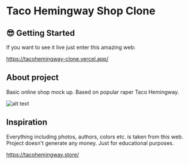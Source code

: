 # Taco Hemingway Shop Clone

## 😎 Getting Started

If you want to see it live just enter this amazing web:

https://tacohemingway-clone.vercel.app/

## About project

Basic online shop mock up. Based on popular raper Taco Hemingway.

![alt text](./readme/anim1.gif)

## Inspiration

Everything including photos, authors, colors etc. is taken from this web. Project
doesn't generate any money. Just for educational purposes.

https://tacohemingway.store/
